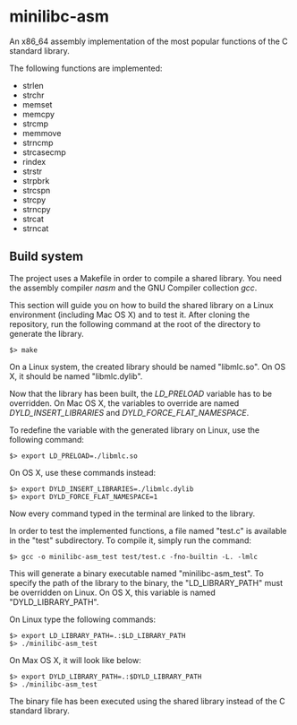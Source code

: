 # minilibc-asm
An x86_64 assembly implementation of the most popular functions of the C standard library.

The following functions are implemented:

* strlen
* strchr
* memset
* memcpy
* strcmp
* memmove
* strncmp
* strcasecmp
* rindex
* strstr
* strpbrk
* strcspn
* strcpy
* strncpy
* strcat
* strncat

## Build system

The project uses a Makefile in order to compile a shared library.
You need the assembly compiler *nasm* and the GNU Compiler collection *gcc*.

This section will guide you on how to build the shared library on a Linux environment (including Mac OS X) and to
test it.
After cloning the repository, run the following command at the root of the directory to generate the library.

```
$> make
```

On a Linux system, the created library should be named "libmlc.so". On OS X, it should be named "libmlc.dylib".

Now that the library has been built, the *LD_PRELOAD* variable has to be overridden. On Mac OS X, the variables to
override are named *DYLD_INSERT_LIBRARIES* and *DYLD_FORCE_FLAT_NAMESPACE*.

To redefine the variable with the generated library on Linux, use the following command:

```
$> export LD_PRELOAD=./libmlc.so
```

On OS X, use these commands instead:

```
$> export DYLD_INSERT_LIBRARIES=./libmlc.dylib
$> export DYLD_FORCE_FLAT_NAMESPACE=1
```

Now every command typed in the terminal are linked to the library.

In order to test the implemented functions, a file named "test.c" is available in the "test" subdirectory.
To compile it, simply run the command:

```
$> gcc -o minilibc-asm_test test/test.c -fno-builtin -L. -lmlc
```

This will generate a binary executable named "minilibc-asm_test".
To specify the path of the library to the binary, the "LD_LIBRARY_PATH" must be overridden on Linux. On OS X, this
variable is named "DYLD_LIBRARY_PATH".

On Linux type the following commands:

```
$> export LD_LIBRARY_PATH=.:$LD_LIBRARY_PATH
$> ./minilibc-asm_test
```

On Max OS X, it will look like below:

```
$> export DYLD_LIBRARY_PATH=.:$DYLD_LIBRARY_PATH
$> ./minilibc-asm_test
```

The binary file has been executed using the shared library instead of the C standard library.

